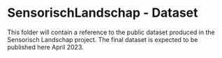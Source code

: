 # SensorischLandschap - Dataset

This folder will contain a reference to the public dataset produced in the Sensorisch Landschap project. 
The final dataset is expected to be published here April 2023. 
